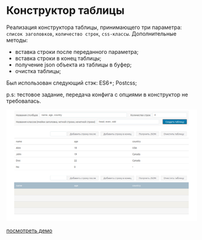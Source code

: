 # Конструктор таблицы

Реализация конструктора таблицы, принимающего три параметра: `список заголовков`,
`количество строк`, `css-классы`. Дополнительные методы:
- вставка строки после переданного параметра;
- вставка строки в конец таблицы;
- получение json объекта из таблицы в буфер;
- очистка таблицы;

Был использован следующий стэк:
ES6+;
Postcss;

p.s: тестовое задание, передача конфига с опциями в конструктор не требовалась.

![alt-text](./src/image/Screenshot.png)

[посмотреть демо](https://mendagazievb.github.io/table/)
